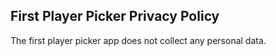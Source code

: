 ## First Player Picker Privacy Policy

The first player picker app does not collect any personal data.